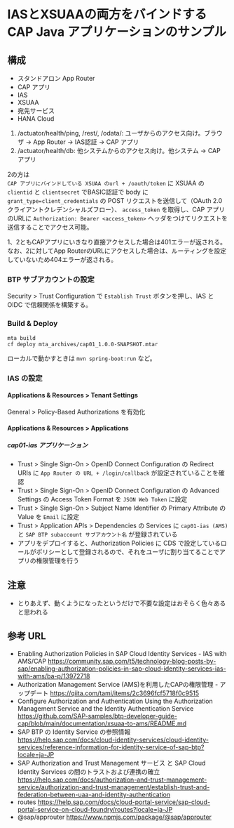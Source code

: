 # IASとXSUAAの両方をバインドするCAP Java アプリケーションのサンプル

## 構成

- スタンドアロン App Router
- CAP アプリ
- IAS
- XSUAA
- 宛先サービス
- HANA Cloud

1. /actuator/health/ping, /rest/, /odata/: ユーザからのアクセス向け。ブラウザ -> App Router -> IAS認証 -> CAP アプリ  
2. /actuator/health/db: 他システムからのアクセス向け。他システム -> CAP アプリ  

2の方は  
`CAP アプリにバインドしている XSUAA のurl + /oauth/token` に XSUAA の `clientid` と `clientsecret` でBASIC認証で body に `grant_type=client_credentials` の POST リクエストを送信して（OAuth 2.0 クライアントクレデンシャルズフロー）、 `access_token` を取得し、CAP アプリのURLに `Authorization: Bearer <access_token>` ヘッダをつけてリクエストを送信することでアクセス可能。  

1、2ともCAPアプリにいきなり直接アクセスした場合は401エラーが返される。  
なお、2に対してApp RouterのURLにアクセスした場合は、ルーティングを設定していないため404エラーが返される。  

### BTP サブアカウントの設定

Security > Trust Configuration で `Establish Trust` ボタンを押し、IAS と OIDC で信頼関係を構築する。

### Build & Deploy

```
mta build
cf deploy mta_archives/cap01_1.0.0-SNAPSHOT.mtar
```

ローカルで動かすときは `mvn spring-boot:run` など。  

### IAS の設定

#### Applications & Resources > Tenant Settings

General > Policy-Based Authorizations を有効化

#### Applications & Resources > Applications

##### cap01-ias アプリケーション

- Trust > Single Sign-On > OpenID Connect Configuration の Redirect URIs に `App Router の URL + /login/callback` が設定されていることを確認
- Trust > Single Sign-On > OpenID Connect Configuration の Advanced Settings の Access Token Format を `JSON Web Token` に設定
- Trust > Single Sign-On > Subject Name Identifier の Primary Attribute の Value を `Email` に設定
- Trust > Application APIs > Dependencies の Services に `cap01-ias (AMS)` と `SAP BTP subaccount サブアカウント名` が登録されている
- アプリをデプロイすると、Authorization Policies に CDS で設定しているロールがポリシーとして登録されるので、それをユーザに割り当てることでアプリの権限管理を行う

## 注意

- とりあえず、動くようになったというだけで不要な設定はおそらく色々あると思われる

## 参考 URL

- Enabling Authorization Policies in SAP Cloud Identity Services - IAS with AMS/CAP https://community.sap.com/t5/technology-blog-posts-by-sap/enabling-authorization-policies-in-sap-cloud-identity-services-ias-with-ams/ba-p/13972718
- Authorization Management Service (AMS)を利用したCAPの権限管理 - アップデート https://qiita.com/tami/items/2c3696fcf5718f0c9515
- Configure Authorization and Authentication Using the Authorization Management Service and the Identity Authentication Service https://github.com/SAP-samples/btp-developer-guide-cap/blob/main/documentation/xsuaa-to-ams/README.md
- SAP BTP の Identity Service の参照情報 https://help.sap.com/docs/cloud-identity-services/cloud-identity-services/reference-information-for-identity-service-of-sap-btp?locale=ja-JP
- SAP Authorization and Trust Management サービス と SAP Cloud Identity Services の間のトラストおよび連携の確立 https://help.sap.com/docs/authorization-and-trust-management-service/authorization-and-trust-management/establish-trust-and-federation-between-uaa-and-identity-authentication
- routes https://help.sap.com/docs/cloud-portal-service/sap-cloud-portal-service-on-cloud-foundry/routes?locale=ja-JP
- @sap/approuter https://www.npmjs.com/package/@sap/approuter

